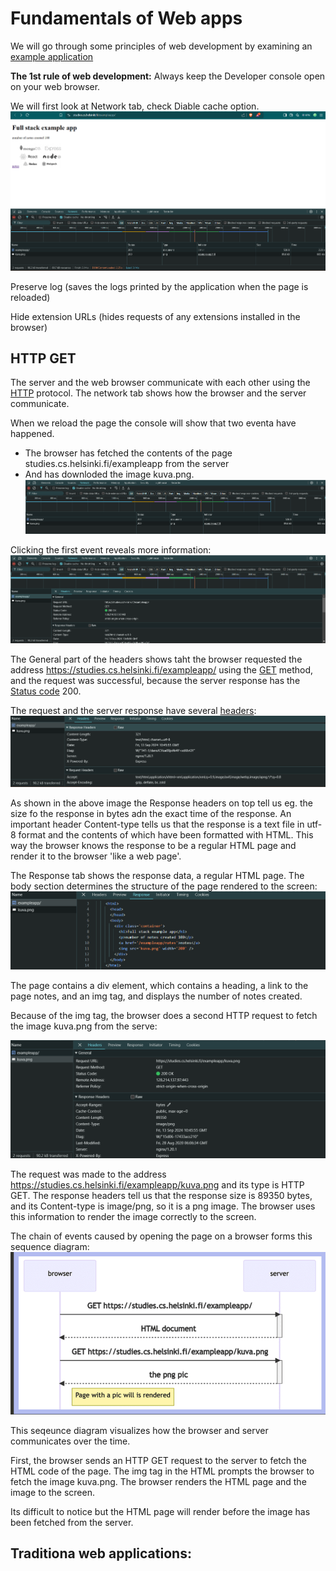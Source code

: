 # Fundamentals of Web apps

We will go through some principles of web development by examining an [example application](https://studies.cs.helsinki.fi/exampleapp/_)

<strong>The 1st rule of web development:</strong> Always keep the Developer console open on your web browser.

We will first look at Network tab, check Diable cache option.
![alt text](image.png)

Preserve log (saves the logs printed by the application when the page is reloaded)

Hide extension URLs (hides requests of any extensions installed in the browser)

## HTTP GET

The server and the web browser communicate with each other using the [HTTP](https://developer.mozilla.org/en-US/docs/Web/HTTP) protocol. The network tab shows how the browser and the server communicate.

When we reload the page the console will show that two eventa have happened.

- The browser has fetched the contents of the page studies.cs.helsinki.fi/exampleapp from the server
- And has downloded the image kuva.png.
  ![alt text](image-1.png)

Clicking the first event reveals more information:
![alt text](image-2.png)

The General part of the headers shows taht the browser requested the address https://studies.cs.helsinki.fi/exampleapp/ using the [GET](https://developer.mozilla.org/en-US/docs/Web/HTTP/Methods/GET) method, and the request was successful, because the server response has the [Status code](https://en.wikipedia.org/wiki/List_of_HTTP_status_codes) 200.

The request and the server response have several [headers](https://en.wikipedia.org/wiki/List_of_HTTP_header_fields):
![alt text](image-3.png)

As shown in the above image the Response headers on top tell us eg. the size fo the response in bytes adn the exact time of the response. An important header Content-type tells us that the response is a text file in utf-8 format and the contents of which have been formatted with HTML. This way the browser knows the response to be a regular HTML page and render it to the browser 'like a web page'.

The Response tab shows the response data, a regular HTML page. The body section determines the structure of the page rendered to the screen:
![alt text](image-4.png)

The page contains a div element, which contains a heading, a link to the page notes, and an img tag, and displays the number of notes created.

Because of the img tag, the browser does a second HTTP request to fetch the image kuva.png from the serve:

![alt text](image-5.png)

The request was made to the address https://studies.cs.helsinki.fi/exampleapp/kuva.png and its type is HTTP GET. The response headers tell us that the response size is 89350 bytes, and its Content-type is image/png, so it is a png image. The browser uses this information to render the image correctly to the screen.

The chain of events caused by opening the page on a browser forms this sequence diagram:
![alt text](image-6.png)

This seqeunce diagram visualizes how the browser and server communicates over the time.

First, the browser sends an HTTP GET request to the server to fetch the HTML code of the page. The img tag in the HTML prompts the browser to fetch the image kuva.png. The browser renders the HTML page and the image to the screen.

Its difficult to notice but the HTML page will render before the image has been fetched from the server.

## Traditiona web applications:
